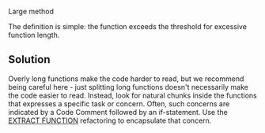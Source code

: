 Large method

The definition is simple: the function exceeds the threshold for excessive function length.

## Solution

Overly long functions make the code harder to read, but we recommend being careful here - just splitting long functions doesn't necessarily make the code easier to read. Instead, look for natural chunks inside the functions that expresses a specific task or concern. Often, such concerns are indicated by a Code Comment followed by an if-statement. Use the [EXTRACT FUNCTION](https://refactoring.com/catalog/extractFunction.html) refactoring to encapsulate that concern.